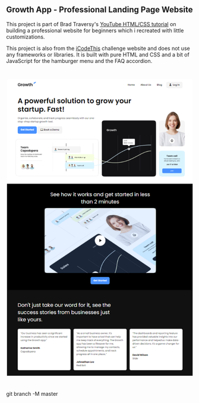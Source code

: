 
## Growth App - Professional Landing Page Website

This project is part of Brad Traversy's [YouTube HTML/CSS tutorial](https://www.youtube.com/watch?v=HXYZxVbWkjc) on building a professional website for beginners which i recreated with little customizations.

This project is also from the [iCodeThis](https://icodethis.com/?ref=traversy) challenge website and does not use any frameworks or libraries. It is built with pure HTML and CSS and a bit of JavaScript for the hamburger menu and the FAQ accordion.

<img src="./images/screen.png" width="500" style="display:block;margin: 40px auto" />
git branch -M master